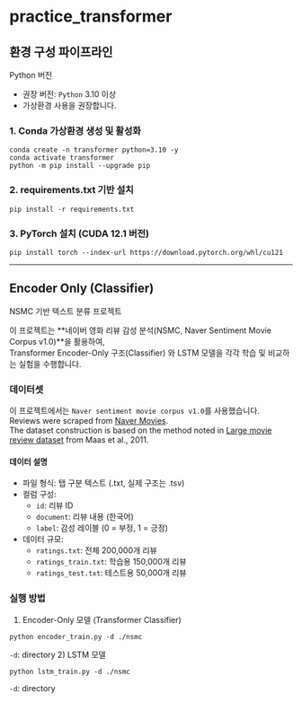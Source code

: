 # practice_transformer

## 환경 구성 파이프라인
Python 버전
- 권장 버전: `Python` 3.10 이상
- 가상환경 사용을 권장합니다.
### 1. Conda 가상환경 생성 및 활성화
```
conda create -n transformer python=3.10 -y
conda activate transformer
python -m pip install --upgrade pip
```
### 2. requirements.txt 기반 설치
```
pip install -r requirements.txt
```
### 3. PyTorch 설치 (CUDA 12.1 버전)
```
pip install torch --index-url https://download.pytorch.org/whl/cu121
```
---
## Encoder Only (Classifier)

NSMC 기반 텍스트 분류 프로젝트

이 프로젝트는 **네이버 영화 리뷰 감성 분석(NSMC, Naver Sentiment Movie Corpus v1.0)**을 활용하여,<br>
Transformer Encoder-Only 구조(Classifier) 와 LSTM 모델을 각각 학습 및 비교하는 실험을 수행합니다.

### 데이터셋

이 프로젝트에서는 `Naver sentiment movie corpus v1.0`를 사용했습니다.<br>
Reviews were scraped from [Naver Movies](http://movie.naver.com/movie/point/af/list.nhn).<br>
The dataset construction is based on the method noted in [Large movie review dataset](http://ai.stanford.edu/~amaas/data/sentiment/) from Maas et al., 2011.

#### 데이터 설명
- 파일 형식: 탭 구분 텍스트 (.txt, 실제 구조는 .tsv)
- 컬럼 구성:
  - `id`: 리뷰 ID
  - `document`: 리뷰 내용 (한국어)
  - `label`: 감성 레이블 (0 = 부정, 1 = 긍정)
- 데이터 규모:
  - `ratings.txt`: 전체 200,000개 리뷰
  - `ratings_train.txt`: 학습용 150,000개 리뷰
  - `ratings_test.txt`: 테스트용 50,000개 리뷰

### 실행 방법
1) Encoder-Only 모델 (Transformer Classifier)
```
python encoder_train.py -d ./nsmc
```
`-d`: directory
2) LSTM 모델
```
python lstm_train.py -d ./nsmc
```
`-d`: directory
